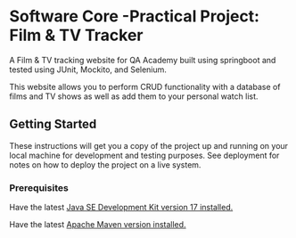 
# Software Core -Practical Project: Film & TV Tracker

A Film & TV tracking website for QA Academy built using springboot and tested using JUnit, Mockito, and Selenium.

This website allows you to perform CRUD functionality with a database of films and TV shows as well as add them to your personal watch list.

## Getting Started

These instructions will get you a copy of the project up and running on your local machine for development and testing purposes. See deployment for notes on how to deploy the project on a live system.

### Prerequisites

Have the latest [Java SE Development Kit version 17 installed.](https://www.oracle.com/java/technologies/downloads/#java17)

Have the latest [Apache Maven version installed.](https://maven.apache.org/download.cgi)

